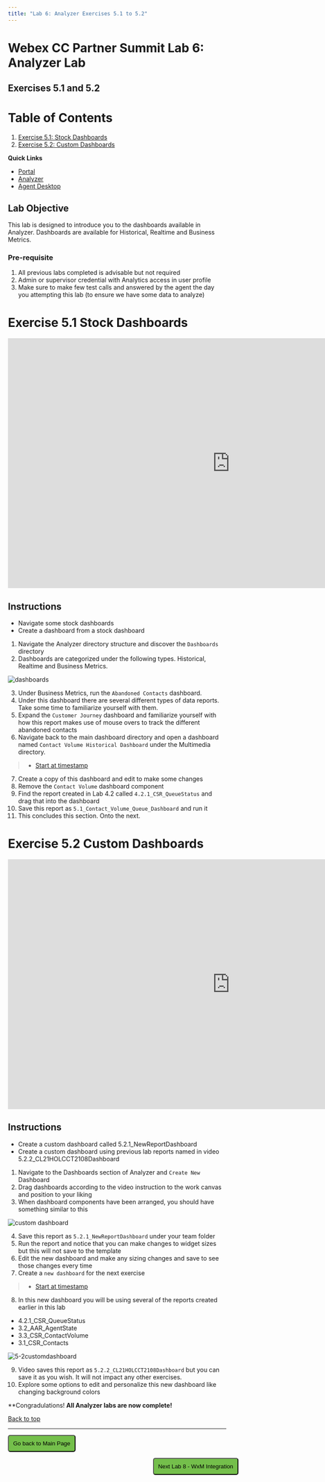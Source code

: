 ```yaml
---
title: "Lab 6: Analyzer Exercises 5.1 to 5.2"
---
```


# Webex CC Partner Summit Lab 6: Analyzer Lab

## Exercises 5.1 and 5.2


# Table of Contents
1. [Exercise 5.1: Stock Dashboards](#exercise-51-stock-dashboards)
2. [Exercise 5.2: Custom Dashboards](#exercise-52-custom-dashboards)

**Quick Links**

* <a href="https://portal.wxcc-us1.cisco.com/portal" target="_blank">Portal</a>
* <a href="https://analyzer.wxcc-us1.cisco.com/analyzer/home" target="_blank">Analyzer</a>
* <a href="https://desktop.wxcc-us1.cisco.com" target="_blank">Agent Desktop</a>


## Lab Objective

This lab is designed to introduce you to the dashboards available in Analyzer.  Dashboards are available for Historical, Realtime and Business Metrics.  

### Pre-requisite

1. All previous labs completed is advisable but not required
2. Admin or supervisor credential with Analytics access in user profile
3. Make sure to make few test calls and answered by the agent the day you attempting this lab (to ensure we have some data to analyze)

# Exercise 5.1 Stock Dashboards

<iframe width="1024" height="576" src="https://youtube.com/embed/vfMlNmVZcQM?rel=0" title="Exercise 6.1 Stock Dashboards" frameborder="0" allow="accelerometer; autoplay; clipboard-write; encrypted-media; gyroscope; picture-in-picture" allowfullscreen></iframe>

## Instructions
- Navigate some stock dashboards
- Create a dashboard from a stock dashboard

1. Navigate the Analyzer directory structure and discover the `Dashboards` directory
2. Dashboards are categorized under the following types.  Historical, Realtime and Business Metrics.

![dashboards](https://user-images.githubusercontent.com/75790934/113645373-60c2eb80-964c-11eb-939f-fbbcbcb71608.png)

3. Under Business Metrics, run the `Abandoned Contacts` dashboard.  
4. Under this dashboard there are several different types of data reports.  Take some time to familiarize yourself with them.
5. Expand the `Customer Journey` dashboard and familiarize yourself with how this report makes use of mouse overs to track the different abandoned contacts
6. Navigate back to the main dashboard directory and open a dashboard named `Contact Volume Historical Dashboard` under the Multimedia directory.
> * <a href="https://youtube.com/embed/vfMlNmVZcQM?start=201" target="_blank">Start at timestamp</a>
7. Create a copy of this dashboard and edit to make some changes
8. Remove the `Contact Volume` dashboard component
9. Find the report created in Lab 4.2 called `4.2.1_CSR_QueueStatus` and drag that into the dashboard
10. Save this report as `5.1_Contact_Volume_Queue_Dashboard` and run it
11. This concludes this section.  Onto the next.

# Exercise 5.2 Custom Dashboards

<iframe width="1024" height="576" src="https://youtube.com/embed/wCgzv58mKTs?rel=0" title="Exercise 5.2 Custom Dashboards" frameborder="0" allow="accelerometer; autoplay; clipboard-write; encrypted-media; gyroscope; picture-in-picture" allowfullscreen></iframe>

## Instructions
- Create a custom dashboard called 5.2.1_NewReportDashboard
- Create a custom dashboard using previous lab reports named in video 5.2.2_CL21HOLCCT2108Dashboard

1. Navigate to the Dashboards section of Analyzer and `Create New` Dashboard
2. Drag dashboards according to the video instruction to the work canvas and position to your liking
3. When dashboard components have been arranged, you should have something similar to this

![custom dashboard](https://user-images.githubusercontent.com/75790934/113778075-92da5900-96f1-11eb-9b05-3a5f86d24920.png)

4. Save this report as `5.2.1_NewReportDashboard` under your team folder
5. Run the report and notice that you can make changes to widget sizes but this will not save to the template
6. Edit the new dashboard and make any sizing changes and save to see those changes every time
7. Create a `new dashboard` for the next exercise
> * <a href="https://youtube.com/embed/wCgzv58mKTs?start=179" target="_blank">Start at timestamp</a>
8. In this new dashboard you will be using several of the reports created earlier in this lab
  - 4.2.1_CSR_QueueStatus
  - 3.2_AAR_AgentState
  - 3.3_CSR_ContactVolume
  - 3.1_CSR_Contacts

![5-2customdashboard](https://user-images.githubusercontent.com/75790934/113779194-f3b66100-96f2-11eb-8a22-21c1bf94b1a5.png)

9. Video saves this report as `5.2.2_CL21HOLCCT2108Dashboard` but you can save it as you wish.  It will not impact any other exercises.
10. Explore some options to edit and personalize this new dashboard like changing background colors

**Congradulations!  **All Analyzer labs are now complete!**

[Back to top](#webex-cc-partner-summit-lab5-analyzer-lab)

---

<script>
function mainPage() {window.location.href = "https://wxcctechsummit.github.io/wxcclabguides/TechSummitRoW_2021/HomePage.html";}
function nextLab() {window.location.href = "https://wxcctechsummit.github.io/wxcclabguides/TechSummitRoW_2021/Lab8.html";}
</script>

<div id="button-row">
	<button onclick="mainPage()" style="
  border-radius: 5px;
  background-color: rgb(116,191,75);
  padding: 10px;">Go back to Main Page</button>

<button onclick="nextLab()" style="
  position: absolute;
  right: 200px;
  border-radius: 5px;
  background-color: rgb(116,191,75);
  padding: 10px;">Next Lab 8 - WxM Integration</button>

</div>

